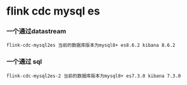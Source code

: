 # flink cdc mysql es
### 一个通过datastream 
    flink-cdc-mysql2es 当前的数据库版本为mysql8+ es8.6.2 kibana 8.6.2
### 一个通过 sql
    flink-cdc-mysql2es-2 当前的数据库版本为mysql8+ es7.3.0 kibana 7.3.0
